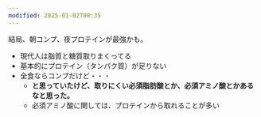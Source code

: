 ```yaml
---
modified: 2025-01-02T00:35
---
```

  

結局、朝コンプ、夜プロテインが最強かも。

  

- 現代人は脂質と糖質取りまくってる
- 基本的にプロテイン（タンパク質）が足りない
- 全食ならコンプだけど・・・
    - **と思っていたけど、取りにくい必須脂肪酸とか、必須アミノ酸とかあるなと思った。**
    - 必須アミノ酸に関しては、プロテインから取れることが多い